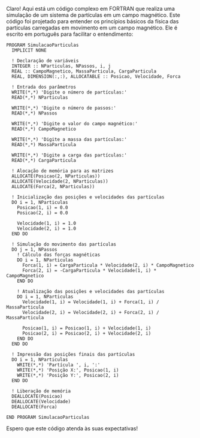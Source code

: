 Claro! Aqui está um código complexo em FORTRAN que realiza uma simulação de um sistema de partículas em um campo magnético. Este código foi projetado para entender os princípios básicos da física das partículas carregadas em movimento em um campo magnético. Ele é escrito em português para facilitar o entendimento:

```
PROGRAM SimulacaoParticulas
  IMPLICIT NONE

  ! Declaração de variáveis
  INTEGER :: NParticulas, NPassos, i, j
  REAL :: CampoMagnetico, MassaParticula, CargaParticula
  REAL, DIMENSION(:,:), ALLOCATABLE :: Posicao, Velocidade, Forca

  ! Entrada dos parâmetros
  WRITE(*,*) 'Digite o número de partículas:'
  READ(*,*) NParticulas

  WRITE(*,*) 'Digite o número de passos:'
  READ(*,*) NPassos

  WRITE(*,*) 'Digite o valor do campo magnético:'
  READ(*,*) CampoMagnetico

  WRITE(*,*) 'Digite a massa das partículas:'
  READ(*,*) MassaParticula

  WRITE(*,*) 'Digite a carga das partículas:'
  READ(*,*) CargaParticula

  ! Alocação de memória para as matrizes
  ALLOCATE(Posicao(2, NParticulas))
  ALLOCATE(Velocidade(2, NParticulas))
  ALLOCATE(Forca(2, NParticulas))

  ! Inicialização das posições e velocidades das partículas
  DO i = 1, NParticulas
    Posicao(1, i) = 0.0
    Posicao(2, i) = 0.0

    Velocidade(1, i) = 1.0
    Velocidade(2, i) = 1.0
  END DO

  ! Simulação do movimento das partículas
  DO j = 1, NPassos
    ! Cálculo das forças magnéticas
    DO i = 1, NParticulas
      Forca(1, i) = CargaParticula * Velocidade(2, i) * CampoMagnetico
      Forca(2, i) = -CargaParticula * Velocidade(1, i) * CampoMagnetico
    END DO

    ! Atualização das posições e velocidades das partículas
    DO i = 1, NParticulas
      Velocidade(1, i) = Velocidade(1, i) + Forca(1, i) / MassaParticula
      Velocidade(2, i) = Velocidade(2, i) + Forca(2, i) / MassaParticula

      Posicao(1, i) = Posicao(1, i) + Velocidade(1, i)
      Posicao(2, i) = Posicao(2, i) + Velocidade(2, i)
    END DO
  END DO

  ! Impressão das posições finais das partículas
  DO i = 1, NParticulas
    WRITE(*,*) 'Partícula ', i, ':'
    WRITE(*,*) 'Posição X:', Posicao(1, i)
    WRITE(*,*) 'Posição Y:', Posicao(2, i)
  END DO

  ! Liberação de memória
  DEALLOCATE(Posicao)
  DEALLOCATE(Velocidade)
  DEALLOCATE(Forca)

END PROGRAM SimulacaoParticulas
```

Espero que este código atenda às suas expectativas!